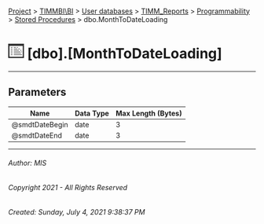 #### 

[Project](../../../../../index.md) > [TIMMBI\\BI](../../../../index.md) > [User databases](../../../index.md) > [TIMM_Reports](../../index.md) > [Programmability](../index.md) > [Stored Procedures](Stored_Procedures.md) > dbo.MonthToDateLoading

# ![Stored Procedures](../../../../../Images/StoredProcedure32.png) [dbo].[MonthToDateLoading]

---

## <a name="#parameters"></a>Parameters

| Name | Data Type | Max Length (Bytes) |
|---|---|---|
| @smdtDateBegin | date | 3 |
| @smdtDateEnd | date | 3 |


---

###### Author:  MIS

###### Copyright 2021 - All Rights Reserved

###### Created: Sunday, July 4, 2021 9:38:37 PM

